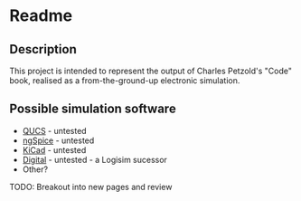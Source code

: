 # Readme

## Description

This project is intended to represent the output of Charles Petzold's "Code" book, realised as a from-the-ground-up electronic simulation.

## Possible simulation software

* [QUCS](https://github.com/Qucs/qucs) - untested
* [ngSpice](https://github.com/imr/ngspice) - untested
* [KiCad](https://gitlab.com/kicad/code/kicad) - untested
* [Digital](https://github.com/hneemann/Digital) - untested - a Logisim sucessor
* Other?

TODO: Breakout into new pages and review

